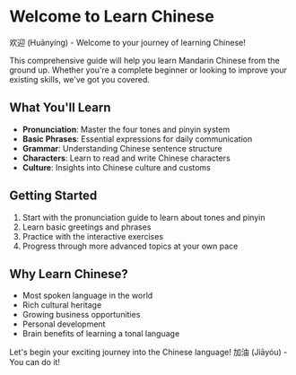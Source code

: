 # Welcome to Learn Chinese

欢迎 (Huānyíng) - Welcome to your journey of learning Chinese!

This comprehensive guide will help you learn Mandarin Chinese from the ground up. Whether you're a complete beginner or looking to improve your existing skills, we've got you covered.

## What You'll Learn

- **Pronunciation**: Master the four tones and pinyin system
- **Basic Phrases**: Essential expressions for daily communication
- **Grammar**: Understanding Chinese sentence structure
- **Characters**: Learn to read and write Chinese characters
- **Culture**: Insights into Chinese culture and customs

## Getting Started

1. Start with the pronunciation guide to learn about tones and pinyin
2. Learn basic greetings and phrases
3. Practice with the interactive exercises
4. Progress through more advanced topics at your own pace

## Why Learn Chinese?

- Most spoken language in the world
- Rich cultural heritage
- Growing business opportunities
- Personal development
- Brain benefits of learning a tonal language

Let's begin your exciting journey into the Chinese language! 加油 (Jiāyóu) - You can do it!
